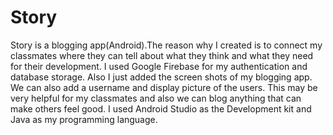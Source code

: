 # Story
Story is a blogging app(Android).The reason why I created is to connect my classmates where they can tell about what they think and what they need for their development. I used Google Firebase for my authentication and database storage. Also I just added the screen shots of my blogging app. We can also add a username and display picture of the users. This may be very helpful for my classmates and also we can blog anything that can make others feel good. I used Android Studio as the Development kit and Java as my programming language.
